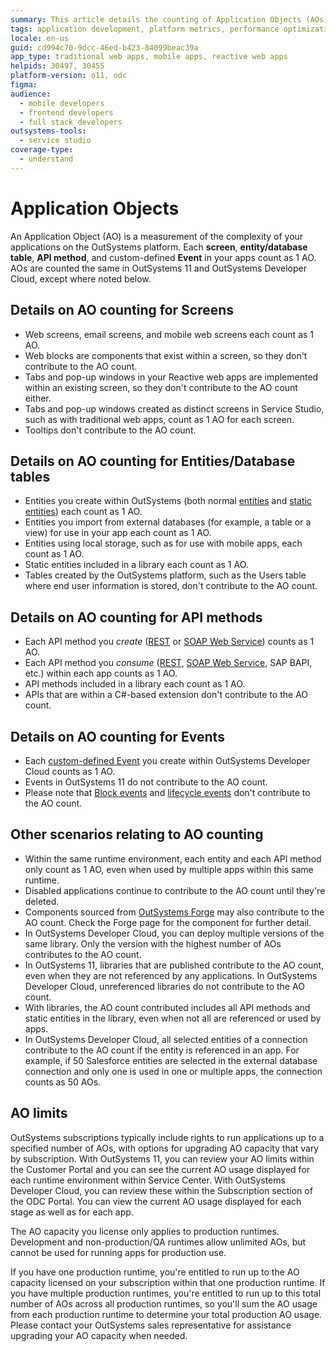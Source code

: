 ```yaml
---
summary: This article details the counting of Application Objects (AOs) on the OutSystems platform, including screens, entities, API methods, and events.
tags: application development, platform metrics, performance optimization, application complexity
locale: en-us
guid: cd994c70-9dcc-46ed-b423-84099beac39a
app_type: traditional web apps, mobile apps, reactive web apps
helpids: 30497, 30455
platform-version: o11, odc
figma:
audience:
  - mobile developers
  - frontend developers
  - full stack developers
outsystems-tools:
  - service studio
coverage-type:
  - understand
---
```


# Application Objects

An Application Object (AO) is a measurement of the complexity of your applications on the OutSystems platform. Each **screen**, **entity/database table**, **API method**, and custom-defined **Event** in your apps count as 1 AO. AOs are counted the same in OutSystems 11 and OutSystems Developer Cloud, except where noted below.

## Details on AO counting for Screens
* Web screens, email screens, and mobile web screens each count as 1 AO. 
* Web blocks are components that exist within a screen, so they don't contribute to the AO count. 
* Tabs and pop-up windows in your Reactive web apps are implemented within an existing screen, so they don't contribute to the AO count either. 
* Tabs and pop-up windows created as distinct screens in Service Studio, such as with traditional web apps, count as 1 AO for each screen. 
* Tooltips don't contribute to the AO count.

## Details on AO counting for Entities/Database tables

* Entities you create within OutSystems (both normal [entities](https://success.outsystems.com/Documentation/11/Developing_an_Application/Use_Data/Data_Modeling/Entities) and [static entities](https://success.outsystems.com/Documentation/11/Developing_an_Application/Use_Data/Data_Modeling/Static_Entities)) each count as 1 AO.
* Entities you import from external databases (for example, a table or a view) for use in your app each count as 1 AO.
* Entities using local storage, such as for use with mobile apps, each count as 1 AO.
* Static entities included in a library each count as 1 AO.
* Tables created by the OutSystems platform, such as the Users table where end user information is stored, don't contribute to the AO count.

## Details on AO counting for API methods

* Each API method you *create* ([REST](https://www.outsystems.com/tk/redirect?g=08e6c830-5f88-4645-b86f-412e1c399a1f) or [SOAP Web Service](https://success.outsystems.com/Documentation/11/Extensibility_and_Integration/SOAP/Exposing_SOAP_Web_Services/Expose_a_SOAP_Web_Service)) counts as 1 AO. 
* Each API method you *consume* ([REST](https://success.outsystems.com/Documentation/11/Extensibility_and_Integration/REST/Consume_REST_APIs), [SOAP Web Service](https://success.outsystems.com/Documentation/11/Extensibility_and_Integration/SOAP/Consuming_SOAP_Web_Services), SAP BAPI, etc.) within each app counts as 1 AO.
* API methods included in a library each count as 1 AO.
* APIs that are within a C#-based extension don't contribute to the AO count.

## Details on AO counting for Events

* Each [custom-defined Event](https://www.outsystems.com/tk/redirect?g=54254c98-5a1e-42c3-a280-fa2aae5c5abe) you create within OutSystems Developer Cloud counts as 1 AO.
* Events in OutSystems 11 do not contribute to the AO count.
* Please note that [Block events](https://www.outsystems.com/tk/redirect?g=6140a263-aa35-45e6-92a7-dc4453dae1c6) and [lifecycle events](https://www.outsystems.com/tk/redirect?g=9205fe77-5e90-402b-ba73-45cdc745515a) don't contribute to the AO count.

## Other scenarios relating to AO counting

* Within the same runtime environment, each entity and each API method only count as 1 AO, even when used by multiple apps within this same runtime.
* Disabled applications continue to contribute to the AO count until they're deleted.
* Components sourced from [OutSystems Forge](https://www.outsystems.com/forge/) may also contribute to the AO count. Check the Forge page for the component for further detail.
* In OutSystems Developer Cloud, you can deploy multiple versions of the same library. Only the version with the highest number of AOs contributes to the AO count.
* In OutSystems 11, libraries that are published contribute to the AO count, even when they are not referenced by any applications. In OutSystems Developer Cloud, unreferenced libraries do not contribute to the AO count.
* With libraries, the AO count contributed includes all API methods and static entities in the library, even when not all are referenced or used by apps.
* In OutSystems Developer Cloud, all selected entities of a connection contribute to the AO count if the entity is referenced in an app. For example, if 50 Salesforce entities are selected in the external database connection and only one is used in one or multiple apps, the connection counts as 50 AOs.

## AO limits

OutSystems subscriptions typically include rights to run applications up to a specified number of AOs, with options for upgrading AO capacity that vary by subscription. With OutSystems 11, you can review your AO limits within the Customer Portal and you can see the current AO usage displayed for each runtime environment within Service Center. With OutSystems Developer Cloud, you can review these within the Subscription section of the ODC Portal. You can view the current AO usage displayed for each stage as well as for each app.

The AO capacity you license only applies to production runtimes. Development and non-production/QA runtimes allow unlimited AOs, but cannot be used for running apps for production use. 

If you have one production runtime, you're entitled to run up to the AO capacity licensed on your subscription within that one production runtime. If you have multiple production runtimes, you're entitled to run up to this total number of AOs across all production runtimes, so you'll sum the AO usage from each production runtime to determine your total production AO usage. Please contact your OutSystems sales representative for assistance upgrading your AO capacity when needed.

